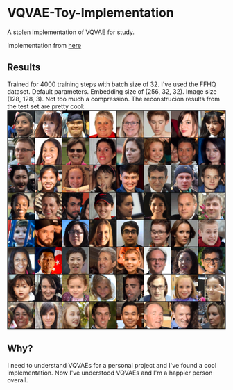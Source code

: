 # VQVAE-Toy-Implementation
A stolen implementation of VQVAE for study.

Implementation from [here](https://github.com/bshall/VectorQuantizedVAE)

## Results
Trained for 4000 training steps with batch size of 32. I've used the FFHQ dataset. Default parameters. Embedding size of (256, 32, 32). Image size (128, 128, 3). Not too much a compression. The reconstrucion results from the test set are pretty cool:
![](./individualImage.png)

## Why?
I need to understand VQVAEs for a personal project and I've found a cool implementation. Now I've understood VQVAEs and I'm a happier person overall.
